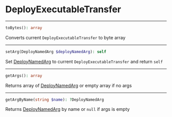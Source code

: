 # DeployExecutableTransfer

---
```php
toBytes(): array
```
Converts current `DeployExecutableTransfer` to byte array

---
```php
setArg(DeployNamedArg $deployNamedArg): self
```
Set [DeployNamedArg](DeployNamedArg.md) to current `DeployExecutableTransfer` and return `self`

---
```php
getArgs(): array
```
Returns array of [DeployNamedArg](DeployNamedArg.md) or empty array if no args

---
```php
getArgByName(string $name): ?DeployNamedArg
```
Returns [DeployNamedArg](DeployNamedArg.md) by name or `null` if args is empty
